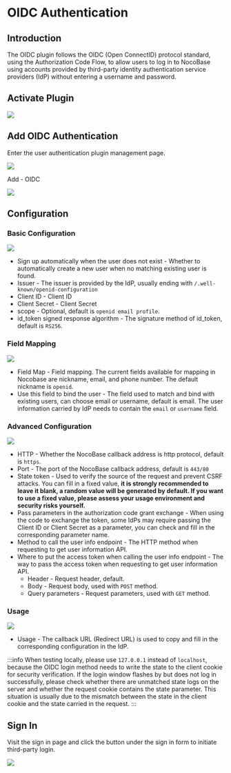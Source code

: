 # OIDC Authentication

## Introduction

The OIDC plugin follows the OIDC (Open ConnectID) protocol standard, using the Authorization Code Flow, to allow users to log in to NocoBase using accounts provided by third-party identity authentication service providers (IdP) without entering a username and password.

## Activate Plugin

![](https://static-docs.nocobase.com/a494476c352a949a276d64e96e6ac587.png)

## Add OIDC Authentication

Enter the user authentication plugin management page.

![](https://static-docs.nocobase.com/4e598e7df963d7d23188afe3576456d6.png)

Add - OIDC

![](https://static-docs.nocobase.com/1efbde1c0e2f4967efc1c4336be45ca2.png)

## Configuration

### Basic Configuration

![](https://static-docs.nocobase.com/d80715319639e1681a28a97ad3131f21.png)

- Sign up automatically when the user does not exist - Whether to automatically create a new user when no matching existing user is found.
- Issuer - The issuer is provided by the IdP, usually ending with `/.well-known/openid-configuration`
- Client ID - Client ID
- Client Secret - Client Secret
- scope - Optional, default is `openid email profile`.
- id_token signed response algorithm - The signature method of id_token, default is `RS256`.

### Field Mapping

![](https://static-docs.nocobase.com/92d63c8f6f4082b50d9f475674cb5650.png)

- Field Map - Field mapping. The current fields available for mapping in Nocobase are nickname, email, and phone number. The default nickname is `openid`.
- Use this field to bind the user - The field used to match and bind with existing users, can choose email or username, default is email. The user information carried by IdP needs to contain the `email` or `username` field.

### Advanced Configuration

![](https://static-docs.nocobase.com/d9e8040118e8e2ecdc3c847f72bbb5a9.png)

- HTTP - Whether the NocoBase callback address is http protocol, default is `https`.
- Port - The port of the NocoBase callback address, default is `443/80`
- State token - Used to verify the source of the request and prevent CSRF attacks. You can fill in a fixed value, **it is strongly recommended to leave it blank, a random value will be generated by default. If you want to use a fixed value, please assess your usage environment and security risks yourself.**
- Pass parameters in the authorization code grant exchange - When using the code to exchange the token, some IdPs may require passing the Client ID or Client Secret as a parameter, you can check and fill in the corresponding parameter name.
- Method to call the user info endpoint - The HTTP method when requesting to get user information API.
- Where to put the access token when calling the user info endpoint - The way to pass the access token when requesting to get user information API.
  - Header - Request header, default.
  - Body - Request body, used with `POST` method.
  - Query parameters - Request parameters, used with `GET` method.

### Usage

![](https://static-docs.nocobase.com/2edbea211232cea6d38c79630132418c.png)

- Usage - The callback URL (Redirect URL) is used to copy and fill in the corresponding configuration in the IdP.

:::info
When testing locally, please use `127.0.0.1` instead of `localhost`, because the OIDC login method needs to write the state to the client cookie for security verification. If the login window flashes by but does not log in successfully, please check whether there are unmatched state logs on the server and whether the request cookie contains the state parameter. This situation is usually due to the mismatch between the state in the client cookie and the state carried in the request.
:::

## Sign In

Visit the sign in page and click the button under the sign in form to initiate third-party login.

![](https://static-docs.nocobase.com/e493d156254c2ac0b6f6e1002e6a2e6b.png)
